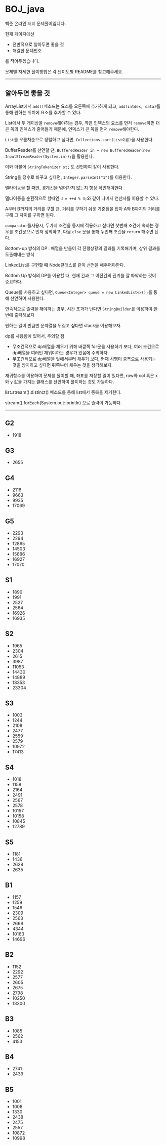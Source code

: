 # BOJ_java
백준 온라인 저지 문제풀이입니다.

현재 페이지에선
- 전반적으로 알아두면 좋을 것
- 해결한 문제번호

를 적어두겠습니다. 

문제별 자세한 풀이방법은 각 난이도별 README를 참고해주세요.

---

## 알아두면 좋을 것

ArrayList에서 `add()`메소드는 요소를 오른쪽에 추가하게 되고, `add(intdex, data)`를 통해 원하는 위치에 요소를 추가할 수 있다.

List에서 두 개이상을 `remove`해야하는 경우, 작은 인덱스의 요소를 먼저 `remove`하면 더 큰 쪽의 인덱스가 줄어들기 때문에, 인덱스가 큰 쪽을 먼저 `remove`해야한다. 

`List`를 오름차순으로 정렬하고 싶다면, `Collections.sort(List이름)`을 사용한다.

BufferReader를 선언할 땐, `BufferedReader in = new BufferedReader(new InputStreamReader(System.in));`을 활용한다.

이와 더불어 `StringTokenizer st;` 도 선언하여 같이 사용한다.

String을 정수로 바꾸고 싶다면, `Integer.parseInt("1")`를 이용한다.

델타이동을 할 때엔, 경계선을 넘어가지 않는지 항상 확인해야한다.

델타이동을 순환적으로 할때엔 `d = ++d % 4;`와 같이 나머지 연산자를 이용할 수 있다.

A부터 B까지의 거리를 구할 땐, 거리를 구하기 쉬운 기준점을 잡아 A와 B까지의 거리를 구해 그 차이를 구하면 된다.

`comparator`를사용시, 두가지 조건을 동시에 적용하고 싶다면 첫번째 조건에 속하는 경우를 조건문으로 먼저 정의하고, 다음 `else` 문을 통해 두번째 조건을 `return` 해주면 된다.

Bottom-up 방식의 DP : 배열을 만들어 각 진행상황의 결과를 기록해가며, 상위 결과를 도출해내는 방식

LinkedList를 구현할 때 Node클래스를 같이 선언을 해주어야한다.

Bottom Up 방식의 DP를 이용할 때, 현재 칸과 그 이전칸의 관계를 잘 파악하는 것이 중요하다.

Queue를 사용하고 싶다면, `Queue<Integer> queue = new LinkedList<>();`를 통해 선언하여 사용한다.

연속적으로 출력을 해야하는 경우, 시간 초과가 난다면 `StringBuilder`를 이용하여 한번에 출력해보자

원하는 길이 만큼만 문자열을 뒤집고 싶다면 stack을 이용해보자.

dp를 사용함에 있어서, 주의할 점
 - 무조건적으로 dp배열을 채우기 위해 바깥쪽 for문을 사용하기 보다, 여러 조건으로 dp배열을 여러번 채워야하는 경우가 있음에 주의하자.
 - 무조건적으로 dp배열을 앞에서부터 채우기 보다, 현재 시행이 중복으로 사용되는 것을 방지하고 싶다면 뒤쪽부터 채우는 것을 생각해보자. 

재귀함수를 이용하여 문제를 풀이할 때, 좌표를 저장할 일이 있다면, row와 col 혹은 x와 y 값을 가지는 클래스를 선언하여 풀이하는 것도 가능하다.

list.stream().distinct() 메소드를 통해 list에서 중복을 제거한다.

stream().forEach(System.out::println) 으로 출력이 가능하다.

---

## G2
- 1918

## G3
- 2655

## G4
- 2116
- 9663
- 9935
- 17069

## G5
- 2293
- 2294
- 12865
- 14503
- 15686
- 16927
- 17070

## S1
- 1890
- 1991
- 2527
- 2564
- 16926
- 16935 

## S2
- 1965
- 2304
- 2615
- 3987
- 11053
- 14430
- 14889
- 18353
- 23304

## S3
- 1003
- 1244
- 2108
- 2477
- 2559
- 2579
- 10972
- 17413

## S4
- 1018
- 1158
- 2164
- 2491
- 2567
- 2578
- 10157
- 10158
- 10845
- 12789

## S5
- 1181
- 1436
- 2628
- 2635

## B1
- 1157
- 1259
- 1546
- 2309
- 2563
- 2669
- 4344
- 10163
- 14696

## B2
- 1152
- 2292
- 2577
- 2605
- 2675
- 2798
- 10250
- 13300

## B3
- 1085
- 2562
- 4153

## B4
- 2741
- 2439

## B5
- 1001
- 1008
- 1330
- 2438
- 2475
- 2557
- 10872
- 10998

